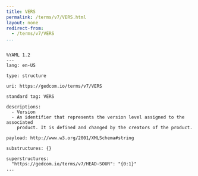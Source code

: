 ```yaml
---
title: VERS
permalink: /terms/v7/VERS.html
layout: none
redirect-from:
  - /terms/v7/VERS
...
```


```

%YAML 1.2
---
lang: en-US

type: structure

uri: https://gedcom.io/terms/v7/VERS

standard tag: VERS

descriptions:
  - Version
  - An identifier that represents the version level assigned to the associated
    product. It is defined and changed by the creators of the product.

payload: http://www.w3.org/2001/XMLSchema#string

substructures: {}

superstructures:
  "https://gedcom.io/terms/v7/HEAD-SOUR": "{0:1}"
...

```
